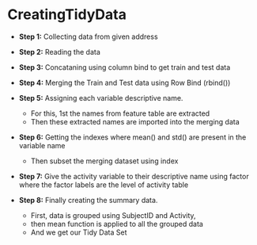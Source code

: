 # CreatingTidyData
* **Step 1:** Collecting data from given address 
* **Step 2:** Reading the data 
* **Step 3:** Concataning using column bind to get train and test data
* **Step 4:** Merging the Train and Test data using Row Bind (rbind())
* **Step 5:** Assigning each variable descriptive name.
  * For this, 1st the names from feature table are extracted 
  * Then these extracted names are imported into the merging data
* **Step 6:** Getting the indexes where mean() and std() are present in the variable name
  * Then subset the merging dataset using index

* **Step 7:** Give the activity variable to their descriptive name using factor where the factor         labels are the level of activity               table
* **Step 8:** Finally creating the summary data.
  * First, data is grouped using SubjectID and Activity, 
  * then mean function is applied to all the grouped data
  * And we get our Tidy Data Set
           
